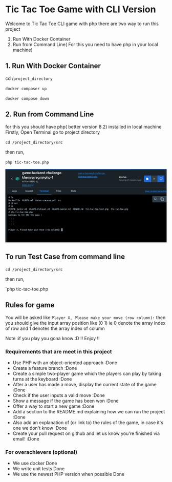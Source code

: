 # Tic Tac Toe Game with CLI Version 
Welcome to Tic Tac Toe CLI game with php there are two way to 
run this project 
1. Run With Docker Container
2. Run from Command Line( For this you need to have php in your local machine)


## 1. Run With Docker Container

cd /`project_directory`

`docker composer up`

`docker compose down`

## 2. Run from Command Line
for this you should have php( better version 8.2) installed in local machine
Firstly, Open Terminal go to project directory

`cd /project_directory/src`

then run,

`php tic-tac-toe.php
`

![](images/Screenshot%202023-05-24%20at%2018.09.58.png)
## To run Test Case from command line

`cd /project_directory/src`

then run,

`php tic-tac-toe.php

## Rules for game
You will be asked like `Player X, Please make your move (row column):`
then you should give the input array position like (0 1) ie 0 denote the array index of row 
and 1 denotes the array index of column 

Note :if you play you gona know :D !! Enjoy !!


### Requirements that are meet in this project
* Use PHP with an object-oriented approach :Done
* Create a feature branch :Done
* Create a simple two-player game which the players can play by taking turns at the keyboard :Done
* After a user has made a move, display the current state of the game :Done
* Check if the user inputs a valid move :Done
* Show a message if the game has been won :Done
* Offer a way to start a new game :Done
* Add a section to the README.md explaining how we can run the project :Done
* Also add an explanation of (or link to) the rules of the game, in case it's one we don't know :Done
* Create your pull request on github and let us know you're finished via email! :Done


### For overachievers (optional)
* We use docker Done 
* We write unit tests Done
* We use the newest PHP version when possible Done
